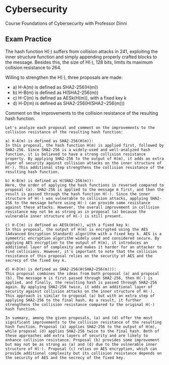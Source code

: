 # Cybersecurity
Course Foundations of Cybersecurity with Professor Dinni

## Exam Practice 
The hash function H(·) suffers from collision attacks in 241, exploiting the inner structure function and simply appending properly crafted blocks to the message. Besides this, the size of H(·), 128 bits, limits its maximum collision resistance to 264.

Willing to strengthen the H(·), three proposals are made:
* a) H-A(m) is defined as SHA2-256(H(m))
* b) H-B(m) is defined as H(SHA2-256(m))
* c) H-C(m) is defined as AESk(H(m)), with a fixed key k
* d) H-D(m) is defined as SHA2-256(H(SHA2−256(m)))


Comment on the improvements to the collision resistance of the resulting hash function. 

````out
Let's analyze each proposal and comment on the improvements to the collision resistance of the resulting hash function:

a) H-A(m) is defined as SHA2-256(H(m)):
In this proposal, the hash function H(m) is applied first, followed by SHA2-256. Since SHA2-256 is a widely-used and well-analyzed hash function, it is believed to have a strong collision resistance property. By applying SHA2-256 to the output of H(m), it adds an extra layer of security against collision attacks on the inner structure of H(·). This additional step strengthens the collision resistance of the resulting hash function.

b) H-B(m) is defined as H(SHA2-256(m)):
Here, the order of applying the hash functions is reversed compared to proposal (a). SHA2-256 is applied to the message m first, and then the result is passed through the hash function H(·). Since the inner structure of H(·) was vulnerable to collision attacks, applying SHA2-256 to the message before using H(·) can provide some resistance against these attacks. However, the overall improvement in collision resistance may not be as strong as in proposal (a) because the vulnerable inner structure of H(·) is still present.

c) H-C(m) is defined as AESk(H(m)), with a fixed key k:
In this proposal, the output of H(m) is encrypted using the AES (Advanced Encryption Standard) algorithm with a fixed key k. AES is a symmetric encryption algorithm widely used and considered secure. By applying AES encryption to the output of H(m), it introduces an additional layer of complexity and makes it harder for an attacker to find collisions. However, it's important to note that the collision resistance of this proposal relies on the security of AES and the secrecy of the fixed key k.

d) H-D(m) is defined as SHA2-256(H(SHA2−256(m))):
This proposal combines the ideas from both proposal (a) and proposal (b). The message m is first passed through SHA2-256, then H(·) is applied, and finally, the resulting hash is passed through SHA2-256 again. By applying SHA2-256 twice, it adds an additional layer of security against collision attacks on the inner structure of H(·). This approach is similar to proposal (a) but with an extra step of applying SHA2-256 to the final hash. As a result, it further strengthens the collision resistance compared to the original H(·) hash function.

In summary, among the given proposals, (a) and (d) offer the most significant improvements to the collision resistance of the resulting hash function. Proposal (a) applies SHA2-256 to the output of H(m), while proposal (d) applies SHA2-256 twice to the final hash. Both of these approaches add extra layers of security and are likely to enhance collision resistance. Proposal (b) provides some improvement but may not be as strong as (a) and (d) due to the vulnerable inner structure of H(·). Proposal (c) relies on AES encryption, which can provide additional complexity but its collision resistance depends on the security of AES and the secrecy of the fixed key.
````
